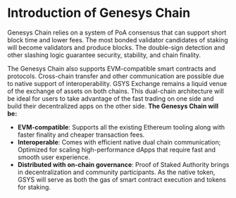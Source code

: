 # Introduction of Genesys Chain

Genesys Chain relies on a system of PoA consensus that can support short block time and lower fees. The most bonded validator candidates of staking will become validators and produce blocks. The double-sign detection and other slashing logic guarantee security, stability, and chain finality.

The Genesys Chain also supports EVM-compatible smart contracts and protocols. Cross-chain transfer and other communication are possible due to native support of interoperability. GSYS Exchange remains a liquid venue of the exchange of assets on both chains. This dual-chain architecture will be ideal for users to take advantage of the fast trading on one side and build their decentralized apps on the other side.
**The Genesys Chain will be:**

* **EVM-compatible**: Supports all the existing Ethereum tooling along with faster finality and cheaper transaction fees.
* **Interoperable**: Comes with efficient native dual chain communication; Optimized for scaling high-performance dApps that require fast and smooth user experience.
* **Distributed with on-chain governance**: Proof of Staked Authority brings in decentralization and community participants.
As the native token, GSYS will serve as both the gas of smart contract execution and tokens for staking.


